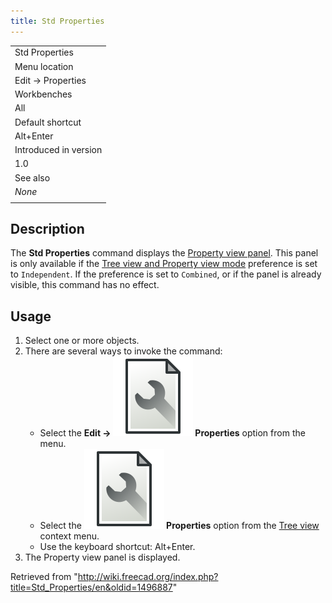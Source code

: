 ```yaml
---
title: Std Properties
---
```


|                       |
| --------------------- |
| Std Properties        |
| Menu location         |
| Edit → Properties     |
| Workbenches           |
| All                   |
| Default shortcut      |
| Alt+Enter             |
| Introduced in version |
| 1.0                   |
| See also              |
| _None_                |
|                       |

## Description

The **Std Properties** command displays the [Property view panel](/Property_editor "Property editor"). This panel is only available if the [Tree view and Property view mode](/Preferences_Editor#General_2 "Preferences Editor") preference is set to `Independent`. If the preference is set to `Combined`, or if the panel is already visible, this command has no effect.

## Usage

1. Select one or more objects.
2. There are several ways to invoke the command:
   - Select the **Edit → ![](/src/assets/images/Std_Properties.svg) Properties** option from the menu.
   - Select the **![](/src/assets/images/Std_Properties.svg) Properties** option from the [Tree view](/Tree_view "Tree view") context menu.
   - Use the keyboard shortcut: Alt+Enter.
3. The Property view panel is displayed.

Retrieved from "<http://wiki.freecad.org/index.php?title=Std_Properties/en&oldid=1496887>"
